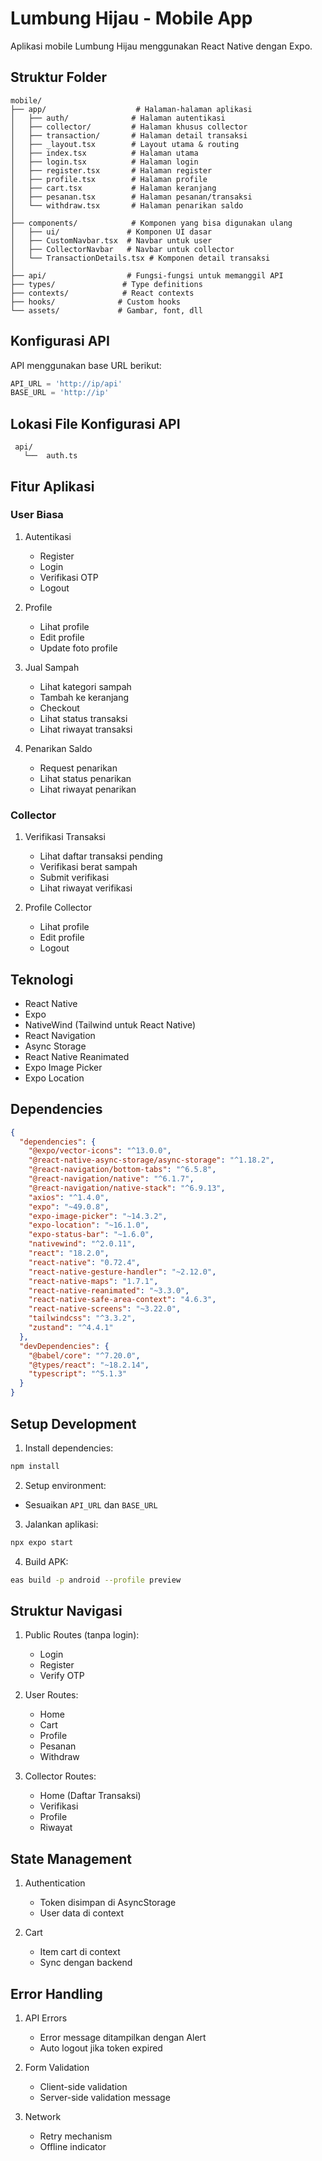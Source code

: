# Lumbung Hijau - Mobile App

Aplikasi mobile Lumbung Hijau menggunakan React Native dengan Expo.

## Struktur Folder

```
mobile/
├── app/                    # Halaman-halaman aplikasi
│   ├── auth/              # Halaman autentikasi
│   ├── collector/         # Halaman khusus collector
│   ├── transaction/       # Halaman detail transaksi
│   ├── _layout.tsx        # Layout utama & routing
│   ├── index.tsx          # Halaman utama
│   ├── login.tsx          # Halaman login
│   ├── register.tsx       # Halaman register
│   ├── profile.tsx        # Halaman profile
│   ├── cart.tsx           # Halaman keranjang
│   ├── pesanan.tsx        # Halaman pesanan/transaksi
│   └── withdraw.tsx       # Halaman penarikan saldo
│
├── components/            # Komponen yang bisa digunakan ulang
│   ├── ui/               # Komponen UI dasar
│   ├── CustomNavbar.tsx  # Navbar untuk user
│   ├── CollectorNavbar   # Navbar untuk collector
│   └── TransactionDetails.tsx # Komponen detail transaksi
│
├── api/                  # Fungsi-fungsi untuk memanggil API
├── types/               # Type definitions
├── contexts/            # React contexts
├── hooks/              # Custom hooks
└── assets/             # Gambar, font, dll
```

## Konfigurasi API

API menggunakan base URL berikut:
```typescript
API_URL = 'http://ip/api'
BASE_URL = 'http://ip'
```

## Lokasi File Konfigurasi API 

```
 api/
   └──  auth.ts
```

## Fitur Aplikasi

### User Biasa
1. Autentikasi
   - Register
   - Login
   - Verifikasi OTP
   - Logout

2. Profile
   - Lihat profile
   - Edit profile
   - Update foto profile

3. Jual Sampah
   - Lihat kategori sampah
   - Tambah ke keranjang
   - Checkout
   - Lihat status transaksi
   - Lihat riwayat transaksi

4. Penarikan Saldo
   - Request penarikan
   - Lihat status penarikan
   - Lihat riwayat penarikan

### Collector
1. Verifikasi Transaksi
   - Lihat daftar transaksi pending
   - Verifikasi berat sampah
   - Submit verifikasi
   - Lihat riwayat verifikasi

2. Profile Collector
   - Lihat profile
   - Edit profile
   - Logout

## Teknologi

- React Native
- Expo
- NativeWind (Tailwind untuk React Native)
- React Navigation
- Async Storage
- React Native Reanimated
- Expo Image Picker
- Expo Location

## Dependencies

```json
{
  "dependencies": {
    "@expo/vector-icons": "^13.0.0",
    "@react-native-async-storage/async-storage": "^1.18.2",
    "@react-navigation/bottom-tabs": "^6.5.8",
    "@react-navigation/native": "^6.1.7",
    "@react-navigation/native-stack": "^6.9.13",
    "axios": "^1.4.0",
    "expo": "~49.0.8",
    "expo-image-picker": "~14.3.2",
    "expo-location": "~16.1.0",
    "expo-status-bar": "~1.6.0",
    "nativewind": "^2.0.11",
    "react": "18.2.0",
    "react-native": "0.72.4",
    "react-native-gesture-handler": "~2.12.0",
    "react-native-maps": "1.7.1",
    "react-native-reanimated": "~3.3.0",
    "react-native-safe-area-context": "4.6.3",
    "react-native-screens": "~3.22.0",
    "tailwindcss": "^3.3.2",
    "zustand": "^4.4.1"
  },
  "devDependencies": {
    "@babel/core": "^7.20.0",
    "@types/react": "~18.2.14",
    "typescript": "^5.1.3"
  }
}
```


## Setup Development

1. Install dependencies:
```bash
npm install
```

2. Setup environment:
- Sesuaikan `API_URL` dan `BASE_URL`

3. Jalankan aplikasi:
```bash
npx expo start
```

4. Build APK:
```bash
eas build -p android --profile preview
```

## Struktur Navigasi

1. Public Routes (tanpa login):
   - Login
   - Register
   - Verify OTP

2. User Routes:
   - Home
   - Cart
   - Profile
   - Pesanan
   - Withdraw

3. Collector Routes:
   - Home (Daftar Transaksi)
   - Verifikasi
   - Profile
   - Riwayat

## State Management

1. Authentication
   - Token disimpan di AsyncStorage
   - User data di context

2. Cart
   - Item cart di context
   - Sync dengan backend

## Error Handling

1. API Errors
   - Error message ditampilkan dengan Alert
   - Auto logout jika token expired

2. Form Validation
   - Client-side validation
   - Server-side validation message

3. Network
   - Retry mechanism
   - Offline indicator

